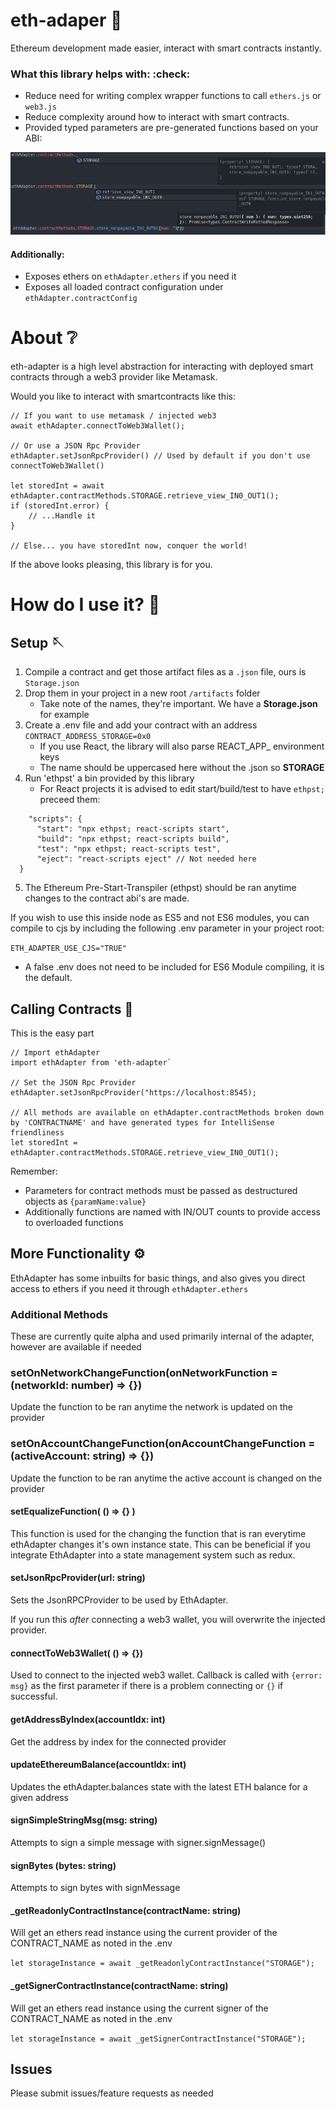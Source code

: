 # eth-adaper :electric_plug:

Ethereum development made easier, interact with smart contracts instantly.

### What this library helps with: :check:

- Reduce need for writing complex wrapper functions to call `ethers.js` or `web3.js`
- Reduce complexity around how to interact with smart contracts.
- Provided typed parameters are pre-generated functions based on your ABI:

![auto_complete_demo](https://raw.githubusercontent.com/ACatThatPrograms/eth-adapter/main/readme_img/auto_complete.png)
#### Additionally: 
- Exposes ethers on `ethAdapter.ethers` if you need it
- Exposes all loaded contract configuration under `ethAdapter.contractConfig`


# About :grey_question:	

eth-adapter is a high level abstraction for interacting with deployed smart contracts through a web3 provider like Metamask.

Would you like to interact with smartcontracts like this:

```
// If you want to use metamask / injected web3
await ethAdapter.connectToWeb3Wallet();

// Or use a JSON Rpc Provider
ethAdapter.setJsonRpcProvider() // Used by default if you don't use connectToWeb3Wallet()

let storedInt = await ethAdapter.contractMethods.STORAGE.retrieve_view_IN0_OUT1();
if (storedInt.error) {
    // ...Handle it
}

// Else... you have storedInt now, conquer the world!
```

If the above looks pleasing, this library is for you.

# How do I use it? :wrench:

## Setup :sewing_needle:	

1. Compile a contract and get those artifact files as a `.json` file, ours is `Storage.json`
2. Drop them in your project in a new root `/artifacts` folder
   - Take note of the names, they're important. We have a **Storage.json** for example
3. Create a .env file and add your contract with an address
   `CONTRACT_ADDRESS_STORAGE=0x0`
   - If you use React, the library will also parse REACT_APP_ environment keys
   - The name should be uppercased here without the .json so **STORAGE**
4. Run 'ethpst' a bin provided by this library 
    - For React projects it is advised to edit start/build/test to have `ethpst;` preceed them:
  ```
      "scripts": {
        "start": "npx ethpst; react-scripts start",
        "build": "npx ethpst; react-scripts build",
        "test": "npx ethpst; react-scripts test",
        "eject": "react-scripts eject" // Not needed here
    }
  ```
  5. The Ethereum Pre-Start-Transpiler (ethpst) should be ran anytime changes to the contract abi's are made.

If you wish to use this inside node as ES5 and not ES6 modules, you can compile to cjs by including the following .env parameter in your project root:

`ETH_ADAPTER_USE_CJS="TRUE"`

* A false .env does not need to be included for ES6 Module compiling, it is the default.

## Calling Contracts :incoming_envelope:	

This is the easy part

```
// Import ethAdapter
import ethAdapter from 'eth-adapter`

// Set the JSON Rpc Provider
ethAdapter.setJsonRpcProvider("https://localhost:8545); 

// All methods are available on ethAdapter.contractMethods broken down by 'CONTRACTNAME' and have generated types for IntelliSense friendliness
let storedInt = ethAdapter.contractMethods.STORAGE.retrieve_view_IN0_OUT1();
```

Remember:

- Parameters for contract methods must be passed as destructured objects as `{paramName:value}`
- Additionally functions are named with IN/OUT counts to provide access to overloaded functions

## More Functionality :gear:	

EthAdapter has some inbuilts for basic things, and also gives you direct access to ethers if you need it through `ethAdapter.ethers`

### Additional Methods

These are currently quite alpha and used primarily internal of the adapter, however are available if needed

### **setOnNetworkChangeFunction(onNetworkFunction = (networkId: number) => {})**

Update the function to be ran anytime the network is updated on the provider
### **setOnAccountChangeFunction(onAccountChangeFunction = (activeAccount: string) => {})**

Update the function to be ran anytime the active account is changed on the provider
#### **setEqualizeFunction( () => {} )**

This function is used for the changing the function that is ran everytime ethAdapter changes it's own instance state. This can be beneficial if you integrate EthAdapter into a state management system such as redux.

#### **setJsonRpcProvider(url: string)**

Sets the JsonRPCProvider to be used by EthAdapter.

If you run this *after* connecting a web3 wallet, you will overwrite the injected provider.

#### **connectToWeb3Wallet( () => {})**

Used to connect to the injected web3 wallet. Callback is called with `{error: msg}` as the first parameter if there is a problem connecting or `{}` if successful.

#### **getAddressByIndex(accountIdx: int)**

Get the address by index for the connected provider

#### **updateEthereumBalance(accountIdx: int)** 

Updates the ethAdapter.balances state with the latest ETH balance for a given address

#### **signSimpleStringMsg(msg: string)**

Attempts to sign a simple message with signer.signMessage()

#### **signBytes (bytes: string)**

Attempts to sign bytes with signMessage

#### **_getReadonlyContractInstance(contractName: string)**

Will get an ethers read instance using the current provider of the CONTRACT_NAME as noted in the .env

`let storageInstance = await _getReadonlyContractInstance("STORAGE");`

#### **_getSignerContractInstance(contractName: string)**

Will get an ethers read instance using the current signer of the CONTRACT_NAME as noted in the .env

`let storageInstance = await _getSignerContractInstance("STORAGE");`

## Issues

Please submit issues/feature requests as needed 
